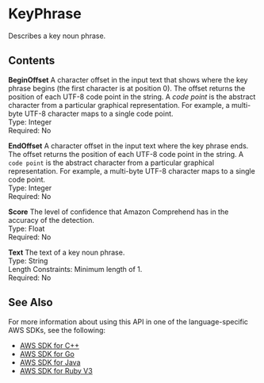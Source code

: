 # KeyPhrase<a name="API_KeyPhrase"></a>

Describes a key noun phrase\.

## Contents<a name="API_KeyPhrase_Contents"></a>

 **BeginOffset**   <a name="comprehend-Type-KeyPhrase-BeginOffset"></a>
A character offset in the input text that shows where the key phrase begins \(the first character is at position 0\)\. The offset returns the position of each UTF\-8 code point in the string\. A *code point* is the abstract character from a particular graphical representation\. For example, a multi\-byte UTF\-8 character maps to a single code point\.  
Type: Integer  
Required: No

 **EndOffset**   <a name="comprehend-Type-KeyPhrase-EndOffset"></a>
A character offset in the input text where the key phrase ends\. The offset returns the position of each UTF\-8 code point in the string\. A `code point` is the abstract character from a particular graphical representation\. For example, a multi\-byte UTF\-8 character maps to a single code point\.  
Type: Integer  
Required: No

 **Score**   <a name="comprehend-Type-KeyPhrase-Score"></a>
The level of confidence that Amazon Comprehend has in the accuracy of the detection\.  
Type: Float  
Required: No

 **Text**   <a name="comprehend-Type-KeyPhrase-Text"></a>
The text of a key noun phrase\.  
Type: String  
Length Constraints: Minimum length of 1\.  
Required: No

## See Also<a name="API_KeyPhrase_SeeAlso"></a>

For more information about using this API in one of the language\-specific AWS SDKs, see the following:
+  [AWS SDK for C\+\+](https://docs.aws.amazon.com/goto/SdkForCpp/comprehend-2017-11-27/KeyPhrase) 
+  [AWS SDK for Go](https://docs.aws.amazon.com/goto/SdkForGoV1/comprehend-2017-11-27/KeyPhrase) 
+  [AWS SDK for Java](https://docs.aws.amazon.com/goto/SdkForJava/comprehend-2017-11-27/KeyPhrase) 
+  [AWS SDK for Ruby V3](https://docs.aws.amazon.com/goto/SdkForRubyV3/comprehend-2017-11-27/KeyPhrase) 